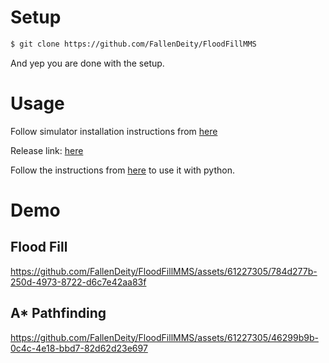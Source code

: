 # Setup

```bash
$ git clone https://github.com/FallenDeity/FloodFillMMS
```

And yep you are done with the setup.

# Usage

Follow simulator installation instructions from [here](https://github.com/mackorone/mms)

Release link: [here](https://github.com/mackorone/mms/releases/tag/v1.1.0)

Follow the instructions from [here](https://github.com/mackorone/mms-python) to use it with python.

# Demo

## Flood Fill

https://github.com/FallenDeity/FloodFillMMS/assets/61227305/784d277b-250d-4973-8722-d6c7e42aa83f

## A* Pathfinding

https://github.com/FallenDeity/FloodFillMMS/assets/61227305/46299b9b-0c4c-4e18-bbd7-82d62d23e697
